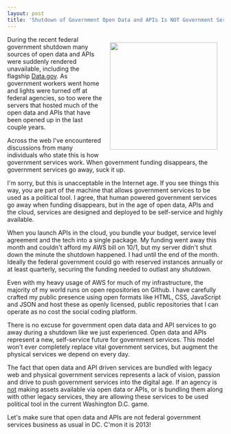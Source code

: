 ```yaml
---
layout: post
title: 'Shutdown of Government Open Data and APIs Is NOT Government Services Business As Usual'
---
```

<p><img style="padding: 15px;" src="https://s3.amazonaws.com/kinlane-productions/bw-icons/bw-government.jpg" alt="" width="250" align="right" /></p>
<p>During the recent federal government shutdown many sources of open data and APIs were suddenly rendered unavailable, including the flagship <a href="http://www.data.gov/">Data.gov</a>. As government workers went home and lights were turned off at federal agencies, so too were the servers that hosted much of the open data and APIs that have been opened up in the last couple years.</p>
<p>Across the web I've encountered discussions from many individuals who state this is how government services work. When government funding disappears, the government services go away, suck it up.</p>
<p>I'm sorry, but this is unacceptable in the Internet age. If you see things this way, you are part of the machine that allows government services to be used as a political tool. I agree, that human powered government services go away when funding disappears, but in the age of open data, APIs and the cloud, services are designed and deployed to be self-service and highly available.</p>
<p>When you launch APIs in the cloud, you bundle your budget, service level agreement and the tech into a single package. My funding went away this month and couldn't afford my AWS bill on 10/1, but my server didn't shut down the minute the shutdown happened. I had until the end of the month. Ideally the federal government could go with reserved instances annually or at least quarterly, securing the funding needed to outlast any shutdown.</p>
<p>Even with my heavy usage of AWS for much of my infrastructure, the majority of my world runs on open repositories on Github. I have carefully crafted my public presence using open formats like HTML, CSS, JavaScript and JSON and host these as openly licensed, public repositories that I can operate as no cost the social coding platform.</p>
<p>There is no excuse for government open data data and API services to go away during a shutdown like we just experienced. Open data and APIs represent a new, self-service future for government services. This model won't ever completely replace vital government services, but augment the physical services we depend on every day.</p>
<p>The fact that open data and API driven services are bundled with legacy web and physical government services represents a lack of vision, passion and drive to push government services into the digital age. If an agency is <span style="text-decoration: underline;">not</span> making assets available via open data or APIs, or is bundling them along with other legacy services, they are allowing these services to be used political tool in the current Washington D.C. game.</p>
<p>Let's make sure that open data and APIs are not federal government services business as usual in DC. C'mon it is 2013!</p>